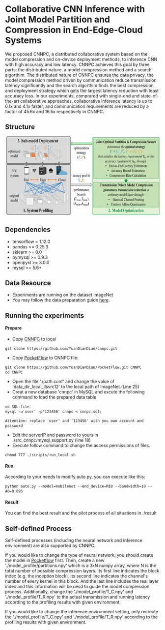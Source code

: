 # Collaborative CNN Inference with Joint Model Partition and Compression in End-Edge-Cloud Systems

We proposed CNNPC, a distributed collaborative system based on the model compression and on-device deployment methods, to inference CNN with high accuracy and low latency. CNNPC achieves this goal by three parts: the distributed nature, a model compression method and a search algorthim. The distributed nature of CNNPC ensures the data privacy, the model compression method driven by communication reduce transmission latency significantly and the search algorthim finds the best compression and deployment strategy which gets the largest latency reduction with least accuracy loss. In our experiments, comprared with single-end and state-of-the-art collaborative approaches, collaborative inference latency is up to 6.1x and 4.1x faster, and communication requirements are reduced by a factor of 45.6x and 16.5x respectively in CNNPC.

## Structure
<p align="center">
  <img height="259" weight="648" src="./samples/structure.jpg">
</p>


## Dependencies
* tensorflow = 1.12.0
* pandas >= 0.25.3 
* sklearn >= 0.0 
* pymysql >=  0.9.3 
* openpyxl >= 3.0.0 
* mysql >= 5.6+

## Data Resource
* Experiments are running on the dataset ImageNet
* You may follow the data preparation guide [here](https://pocketflow.github.io/tutorial/).

## Running the experiments
#### Prepare
* Copy [CNNPC](https://github.com/YuanDianDian/cnnpc.git) to local
```
git clone https://github.com/YuanDianDian/cnnpc.git
```
* Copy [PocketFlow](https://github.com/YuanDianDian/PocketFlow) to CNNPC file:
```
git clone https://github.com/YuanDianDian/PocketFlow.git CNNPC
cd CNNPC
```
* Open the file './path.conf' and change the value of 'data_dir_local_ilsvrc12' to the local path of ImageNet.(Line 25)
* Creat a new database 'cnnpc' in MySQL and excute the following command to load the prepared data table
```
cd SQL-file
mysql -u'user' -p'123456' cnnpc < cnnpc.sql;
```
    Attention: replace 'user' and '123456' with you own account and password
* Edit the serverIP and password to yours in ./src_cnnpc/mysql_support.py (line 18)
* Execute follow command to change the access permissions of files.
```
chmod 777 ./scripts/run_local.sh
```
#### Run
According to your needs to modify auto.py, you can execute like this:
```
python auto.py --model=mobilenet --end_device=MI8 --bandwidth=10 --A0=0.896
```
#### Result
You can find the best result and the pilot process of all situations in ./result

## Self-defined Process
Self-defined processes (including the neural network and inference environment) are also supported by CNNPC. 

If you would like to change the type of neural network, you should create the model in [Pocketflow](https://pocketflow.github.io/self_defined_models/#self-defined-models) first. 
Then, create a new './model_profile/partitions.npy' which is a 3xN numpy array, where N is the total number of possible compression layers. Its first line indicates the block index (e.g. the inception block). Its second line indicates the channel's number of every kernel in this block. And the last line includes the real layer index and this information will be uesd to guide the model compression process. 
Additionally, change the './model_profile/T_C.npy' and './model_profile/T_R.npy' to the actual transmission and running latency according to the profiling results with given environment. 

If you would like to change the inference environment setting, only recreate the './model_profile/T_C.npy' and './model_profile/T_R.npy' according to the profiling results with given environment.
